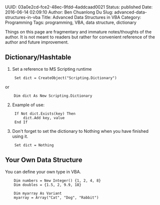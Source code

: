UUID: 03a0e2cd-fce2-48ec-9fdd-4addcaad0021
Status: published
Date: 2016-06-14 02:09:10
Author: Ben Chuanlong Du
Slug: advanced-data-structures-in-vba
Title: Advanced Data Structures in VBA
Category: Programming
Tags: programming, VBA, data structure, dictionary

Things on this page are 
fragmentary and immature notes/thoughts of the author.
It is not meant to readers 
but rather for convenient reference of the author and future improvement.
            
## Dictionary/Hashtable

1. Set a reference to MS Scripting runtime

        Set dict = CreateObject("Scripting.Dictionary")

or

        Dim dict As New Scripting.Dictionary 

2. Example of use:

        If Not dict.Exists(key) Then 
            dict.Add key, value
        End If 

3. Don't forget to set the dictionary to Nothing when you have finished using it.

        Set dict = Nothing 

## Your Own Data Structure

You can define your own type in VBA.

        Dim numbers = New Integer() {1, 2, 4, 8}
        Dim doubles = {1.5, 2, 9.9, 18}

        Dim myarray As Variant
        myarray = Array("Cat", "Dog", "Rabbit")
